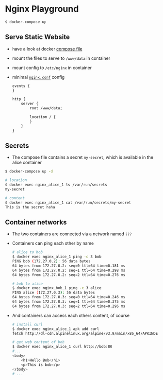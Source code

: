 # Nginx Playground

```bash
$ docker-compose up
```

## Serve Static Website

* have a look at docker [compose file]()
* mount the files to serve to `/www/data` in container
* mount config to `/etc/nginx` in container
* minimal [`nginx.conf`](nginx/nginx.conf) config

    ```txt
    events {
    }

    http {
        server {
            root /www/data;

            location / {
            }
        }
    }
    ```

## Secrets

* The compose file contains a secret `my-secret`, which is available in the alice container

```bash
$ docker-compose up -d

# location
$ docker exec nginx_alice_1 ls /var/run/secrets
my-secret

# content
$ docker exec nginx_alice_1 cat /var/run/secrets/my-secret
This is the secret haha
```

## Container networks

* The two containers are connected via a network named `???`
* Containers can ping each other by name

    ```bash
    # alice to bob
    $ docker exec nginx_alice_1 ping -c 3 bob
    PING bob (172.27.0.2): 56 data bytes
    64 bytes from 172.27.0.2: seq=0 ttl=64 time=0.181 ms
    64 bytes from 172.27.0.2: seq=1 ttl=64 time=0.298 ms
    64 bytes from 172.27.0.2: seq=2 ttl=64 time=0.276 ms

    # bob to alice
    $ docker exec nginx_bob_1 ping -c 3 alice
    PING alice (172.27.0.3): 56 data bytes
    64 bytes from 172.27.0.3: seq=0 ttl=64 time=0.246 ms
    64 bytes from 172.27.0.3: seq=1 ttl=64 time=0.375 ms
    64 bytes from 172.27.0.3: seq=2 ttl=64 time=0.296 ms
    ```

* And containers can access each others content, of course

    ```bash
    # install curl
    $ docker exec nginx_alice_1 apk add curl
    fetch http://dl-cdn.alpinelinux.org/alpine/v3.9/main/x86_64/APKINDEX.tar.gz

    # get web content of bob
    $ docker exec nginx_alice_1 curl http://bob:80
    #...
    <body>
        <h1>Hello Bob</h1>
        <p>This is bob</p>
    </body>
    # ...
    ```
